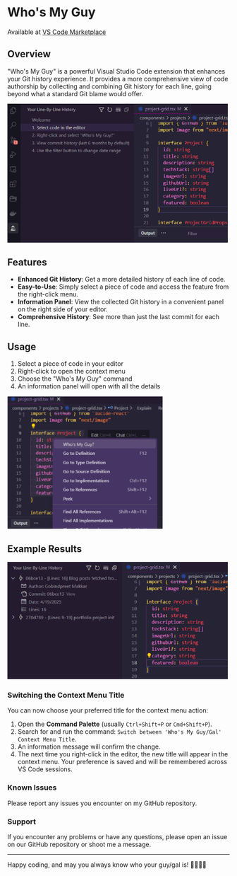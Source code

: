 # Who's My Guy

Available at [VS Code Marketplace](https://marketplace.visualstudio.com/items?itemName=GobindpreetMakkar.whosmyguy)

## Overview

"Who's My Guy" is a powerful Visual Studio Code extension that enhances your Git history experience. It provides a more comprehensive view of code authorship by collecting and combining Git history for each line, going beyond what a standard Git blame would offer.

<img src="images/1.Welcome.png" alt="Welcome Message" width="500">

## Features

- **Enhanced Git History**: Get a more detailed history of each line of code.
- **Easy-to-Use**: Simply select a piece of code and access the feature from the right-click menu.
- **Information Panel**: View the collected Git history in a convenient panel on the right side of your editor.
- **Comprehensive History**: See more than just the last commit for each line.

## Usage

1. Select a piece of code in your editor
2. Right-click to open the context menu
3. Choose the "Who's My Guy" command
4. An information panel will open with all the details

<img src="images/2.Option.png" alt="Select Code" height="300">

## Example Results

<img src="images/3.Results.png" alt="Results" width="500">

### Switching the Context Menu Title

You can now choose your preferred title for the context menu action:

1.  Open the **Command Palette** (usually `Ctrl+Shift+P` or `Cmd+Shift+P`).
2.  Search for and run the command: `Switch between 'Who's My Guy/Gal' Context Menu Title`.
3.  An information message will confirm the change.
4.  The next time you right-click in the editor, the new title will appear in the context menu.
    Your preference is saved and will be remembered across VS Code sessions.

### Known Issues

Please report any issues you encounter on my GitHub repository.

### Support

If you encounter any problems or have any questions, please open an issue on our GitHub repository or shoot me a message.

---

Happy coding, and may you always know who your guy/gal is! 👨‍💻👩‍💻
